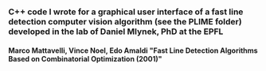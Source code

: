 ### C++ code I wrote for a graphical user interface of a fast line detection computer vision algorithm (see the PLIME folder) developed in the lab of Daniel Mlynek, PhD at the EPFL 
#### Marco Mattavelli, Vince Noel, Edo Amaldi "Fast Line Detection Algorithms Based on Combinatorial Optimization (2001)" 
